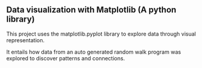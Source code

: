 ## Data visualization with Matplotlib (A python library)
This project uses the matplotlib.pyplot library to explore data through visual representation.

It entails how data from an auto generated random walk program was explored to discover patterns and connections.
